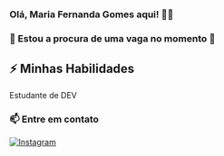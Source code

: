 ### Olá, Maria Fernanda Gomes aqui! 👨‍💻


### 👀 Estou a procura de uma vaga no momento 👀

## ⚡ Minhas Habilidades
Estudante de DEV
### 📫 Entre em contato

[![Instagram](https://img.shields.io/badge/Instagram-E4405F?style=for-the-badge&logo=instagram&logoColor=white)](https://www.instagram.com/mafgomees/)
